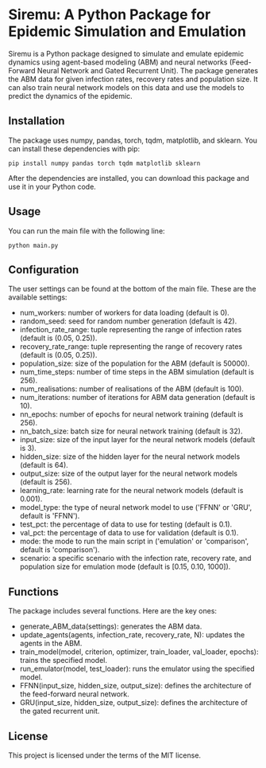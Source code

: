# Siremu: A Python Package for Epidemic Simulation and Emulation

Siremu is a Python package designed to simulate and emulate epidemic dynamics using agent-based modeling (ABM) and neural networks (Feed-Forward Neural Network and Gated Recurrent Unit). The package generates the ABM data for given infection rates, recovery rates and population size. It can also train neural network models on this data and use the models to predict the dynamics of the epidemic.

## Installation

The package uses numpy, pandas, torch, tqdm, matplotlib, and sklearn. You can install these dependencies with pip:

```
pip install numpy pandas torch tqdm matplotlib sklearn
```

After the dependencies are installed, you can download this package and use it in your Python code.

## Usage

You can run the main file with the following line:

```
python main.py
```

## Configuration

The user settings can be found at the bottom of the main file. These are the available settings:

- num_workers: number of workers for data loading (default is 0).
- random_seed: seed for random number generation (default is 42).
- infection_rate_range: tuple representing the range of infection rates (default is (0.05, 0.25)).
- recovery_rate_range: tuple representing the range of recovery rates (default is (0.05, 0.25)).
- population_size: size of the population for the ABM (default is 50000).
- num_time_steps: number of time steps in the ABM simulation (default is 256).
- num_realisations: number of realisations of the ABM (default is 100).
- num_iterations: number of iterations for ABM data generation (default is 10).
- nn_epochs: number of epochs for neural network training (default is 256).
- nn_batch_size: batch size for neural network training (default is 32).
- input_size: size of the input layer for the neural network models (default is 3).
- hidden_size: size of the hidden layer for the neural network models (default is 64).
- output_size: size of the output layer for the neural network models (default is 256).
- learning_rate: learning rate for the neural network models (default is 0.001).
- model_type: the type of neural network model to use ('FFNN' or 'GRU', default is 'FFNN').
- test_pct: the percentage of data to use for testing (default is 0.1).
- val_pct: the percentage of data to use for validation (default is 0.1).
- mode: the mode to run the main script in ('emulation' or 'comparison', default is 'comparison').
- scenario: a specific scenario with the infection rate, recovery rate, and population size for emulation mode (default is [0.15, 0.10, 1000]).

## Functions

The package includes several functions. Here are the key ones:

- generate_ABM_data(settings): generates the ABM data.
- update_agents(agents, infection_rate, recovery_rate, N): updates the agents in the ABM.
- train_model(model, criterion, optimizer, train_loader, val_loader, epochs): trains the specified model.
- run_emulator(model, test_loader): runs the emulator using the specified model.
- FFNN(input_size, hidden_size, output_size): defines the architecture of the feed-forward neural network.
- GRU(input_size, hidden_size, output_size): defines the architecture of the gated recurrent unit.

## License

This project is licensed under the terms of the MIT license.